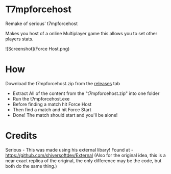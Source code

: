 # T7mpforcehost
 Remake of serious' t7mpforcehost
 
 Makes you host of a online Multiplayer game
 this allows you to set other players stats.
 
![Screenshot](Force Host.png)
 
 # How
Download the t7mpforcehost.zip from the [releases](https://github.com/ssnob/T7mpforcehost/releases/tag/V1) tab
* Extract All of the content from the "t7mpforcehost.zip" into one folder
* Run the t7mpforcehost.exe
* Before finding a match hit Force Host
* Then find a match and hit Force Start
* Done! The match should start and you'll be alone!

# Credits
Serious - This was made using his external libary! Found at - https://github.com/shiversoftdev/External
(Also for the original idea, this is a near exact replica of the original, the only difference may be the code, but both do the same thing.) 
